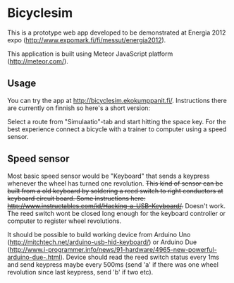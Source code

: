 # Bicyclesim

This is a prototype web app developed to be demonstrated at Energia 2012 expo
(http://www.expomark.fi/fi/messut/energia2012).

This application is built using Meteor JavaScript platform (http://meteor.com/).

## Usage

You can try the app at http://bicyclesim.ekokumppanit.fi/. Instructions there are
currently on finnish so here's a short version:

Select a route from "Simulaatio"-tab and start hitting the space key.
For the best experience connect a bicycle with a trainer to computer using
a speed sensor.

## Speed sensor

Most basic speed sensor would be "Keyboard" that sends a keypress whenever the wheel has turned one revolution.
~~This kind of sensor can be built from a old keyboard by soldering a reed switch to right conductors at keyboard circuit board. Some instructions here: http://www.instructables.com/id/Hacking-a-USB-Keyboard/.~~
Doesn't work. The reed switch wont be closed long enough for the keyboard controller or computer to register wheel revolutions.

It should be possible to build working device from Arduino Uno (http://mitchtech.net/arduino-usb-hid-keyboard/) or Arduino Due (http://www.i-programmer.info/news/91-hardware/4965-new-powerful-arduino-due-.html).
Device should read the reed switch status every 1ms and send keypress maybe every 500ms (send 'a' if there was one wheel revolution since last keypress, send 'b' if two etc).
